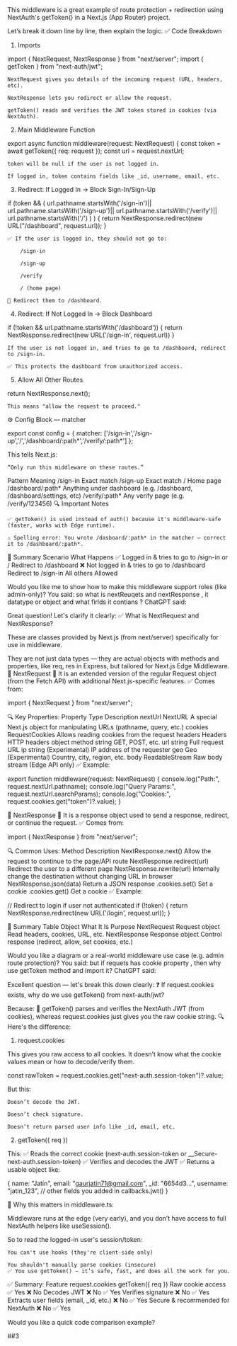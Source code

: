 ##
#####
###
This middleware is a great example of route protection + redirection using NextAuth's getToken() in a Next.js (App Router) project.

Let’s break it down line by line, then explain the logic.
✅ Code Breakdown
1. Imports

import { NextRequest, NextResponse } from "next/server";
import { getToken } from "next-auth/jwt";

    NextRequest gives you details of the incoming request (URL, headers, etc).

    NextResponse lets you redirect or allow the request.

    getToken() reads and verifies the JWT token stored in cookies (via NextAuth).

2. Main Middleware Function

export async function middleware(request: NextRequest) {
  const token = await getToken({ req: request });
  const url = request.nextUrl;

    token will be null if the user is not logged in.

    If logged in, token contains fields like _id, username, email, etc.

3. Redirect: If Logged In → Block Sign-In/Sign-Up

  if (token &&
    (
        url.pathname.startsWith('/sign-in')||
        url.pathname.startsWith('/sign-up')||
        url.pathname.startsWith('/verify')||
        url.pathname.startsWith('/')
    )
  ) {
    return NextResponse.redirect(new URL("/dashboard", request.url));
  }

    ✅ If the user is logged in, they should not go to:

        /sign-in

        /sign-up

        /verify

        / (home page)

    🚫 Redirect them to /dashboard.

4. Redirect: If Not Logged In → Block Dashboard

  if (!token && url.pathname.startsWith('/dashboard')) {
    return NextResponse.redirect(new URL('/sign-in', request.url))
  }

    If the user is not logged in, and tries to go to /dashboard, redirect to /sign-in.

    ✅ This protects the dashboard from unauthorized access.

5. Allow All Other Routes

  return NextResponse.next();

    This means "allow the request to proceed."

⚙️ Config Block — matcher

export const config = {
  matcher: ['/sign-in','/sign-up','/','/dashboard/:path*','/verify/:path*']
};

This tells Next.js:

    “Only run this middleware on these routes.”

Pattern	Meaning
/sign-in	Exact match
/sign-up	Exact match
/	Home page
/dashboard/:path*	Anything under dashboard (e.g. /dashboard, /dashboard/settings, etc)
/verify/:path*	Any verify page (e.g. /verify/123456)
🔍 Important Notes

    ✅ getToken() is used instead of auth() because it's middleware-safe (faster, works with Edge runtime).

    ⚠️ Spelling error: You wrote /dasboard/:path* in the matcher — correct it to /dashboard/:path*.

🧠 Summary
Scenario	What Happens
✅ Logged in & tries to go to /sign-in or /	Redirect to /dashboard
❌ Not logged in & tries to go to /dashboard	Redirect to /sign-in
All others	Allowed

Would you like me to show how to make this middleware support roles (like admin-only)?
You said:
so what is nextReuqets and nextResponse , it datatype or object and what firlds it contians ?
ChatGPT said:

Great question! Let's clarify it clearly:
✅ What is NextRequest and NextResponse?

These are classes provided by Next.js (from next/server) specifically for use in middleware.

They are not just data types — they are actual objects with methods and properties, like req, res in Express, but tailored for Next.js Edge Middleware.
🔹 NextRequest
🧠 It is an extended version of the regular Request object (from the Fetch API) with additional Next.js-specific features.
✅ Comes from:

import { NextRequest } from "next/server";

🔍 Key Properties:
Property	Type	Description
nextUrl	NextURL	A special Next.js object for manipulating URLs (pathname, query, etc.)
cookies	RequestCookies	Allows reading cookies from the request
headers	Headers	HTTP headers object
method	string	GET, POST, etc.
url	string	Full request URL
ip	string	(Experimental) IP address of the requester
geo	Geo	(Experimental) Country, city, region, etc.
body	ReadableStream<Uint8Array>	Raw body stream (Edge API only)
✅ Example:

export function middleware(request: NextRequest) {
  console.log("Path:", request.nextUrl.pathname);
  console.log("Query Params:", request.nextUrl.searchParams);
  console.log("Cookies:", request.cookies.get("token")?.value);
}

🔹 NextResponse
🧠 It is a response object used to send a response, redirect, or continue the request.
✅ Comes from:

import { NextResponse } from "next/server";

🔍 Common Uses:
Method	Description
NextResponse.next()	Allow the request to continue to the page/API route
NextResponse.redirect(url)	Redirect the user to a different page
NextResponse.rewrite(url)	Internally change the destination without changing URL in browser
NextResponse.json(data)	Return a JSON response
.cookies.set()	Set a cookie
.cookies.get()	Get a cookie
✅ Example:

// Redirect to login if user not authenticated
if (!token) {
  return NextResponse.redirect(new URL('/login', request.url));
}

🧠 Summary Table
Object	What It Is	Purpose
NextRequest	Request object	Read headers, cookies, URL, etc.
NextResponse	Response object	Control response (redirect, allow, set cookies, etc.)

Would you like a diagram or a real-world middleware use case (e.g. admin route protection)?
You said:
but if requets has cookie property , then why use getToken method and import it?
ChatGPT said:

Excellent question — let's break this down clearly:
❓ If request.cookies exists, why do we use getToken() from next-auth/jwt?

Because:
🔐 getToken() parses and verifies the NextAuth JWT (from cookies), whereas request.cookies just gives you the raw cookie string.
🔍 Here's the difference:
1. request.cookies

This gives you raw access to all cookies.
It doesn’t know what the cookie values mean or how to decode/verify them.

const rawToken = request.cookies.get("next-auth.session-token")?.value;

But this:

    Doesn’t decode the JWT.

    Doesn’t check signature.

    Doesn’t return parsed user info like _id, email, etc.

2. getToken({ req })

This:
✅ Reads the correct cookie (next-auth.session-token or __Secure-next-auth.session-token)
✅ Verifies and decodes the JWT
✅ Returns a usable object like:

{
  name: "Jatin",
  email: "gaurjatin71@gmail.com",
  _id: "6654d3…",
  username: "jatin_123",
  // other fields you added in callbacks.jwt()
}

🧠 Why this matters in middleware.ts:

Middleware runs at the edge (very early), and you don’t have access to full NextAuth helpers like useSession().

So to read the logged-in user's session/token:

    You can't use hooks (they're client-side only)

    You shouldn't manually parse cookies (insecure)
    ✅ You use getToken() — it’s safe, fast, and does all the work for you.

✅ Summary:
Feature	request.cookies	getToken({ req })
Raw cookie access	✅ Yes	❌ No
Decodes JWT	❌ No	✅ Yes
Verifies signature	❌ No	✅ Yes
Extracts user fields (email, _id, etc.)	❌ No	✅ Yes
Secure & recommended for NextAuth	❌ No	✅ Yes

Would you like a quick code comparison example?







































##3
###

#
####
